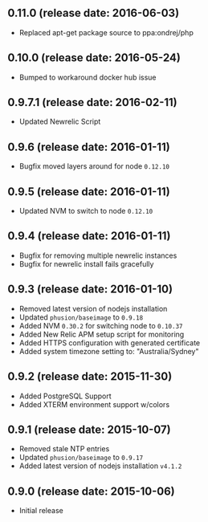 ## 0.11.0 (release date: 2016-06-03)

 * Replaced apt-get package source to ppa:ondrej/php

## 0.10.0 (release date: 2016-05-24)

 * Bumped to workaround docker hub issue

## 0.9.7.1 (release date: 2016-02-11)

 * Updated Newrelic Script

## 0.9.6 (release date: 2016-01-11)

 * Bugfix moved layers around for node `0.12.10`

## 0.9.5 (release date: 2016-01-11)

 * Updated NVM to switch to node `0.12.10`

## 0.9.4 (release date: 2016-01-11)

 * Bugfix for removing multiple newrelic instances
 * Bugfix for newrelic install fails gracefully

## 0.9.3 (release date: 2016-01-10)

 * Removed latest version of nodejs installation
 * Updated `phusion/baseimage` to `0.9.18`
 * Added NVM `0.30.2` for switching node to `0.10.37`
 * Added New Relic APM setup script for monitoring
 * Added HTTPS configuration with generated certificate
 * Added system timezone setting to: "Australia/Sydney"

## 0.9.2 (release date: 2015-11-30)

 * Added PostgreSQL Support
 * Added XTERM environment support w/colors

## 0.9.1 (release date: 2015-10-07)

 * Removed stale NTP entries
 * Updated `phusion/baseimage` to `0.9.17`
 * Added latest version of nodejs installation `v4.1.2`

## 0.9.0 (release date: 2015-10-06)

 * Initial release
